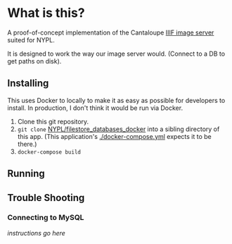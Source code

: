 # What is this?

A proof-of-concept implementation of the Cantaloupe [IIIF image server](https://medusa-project.github.io/cantaloupe/) suited for NYPL.

It is designed to work the way our image server would. (Connect to a DB to get paths on disk).

## Installing

This uses Docker to locally to make it as easy as possible for developers
to install. In production, I don't think it would be run via Docker.

1.  Clone this git repository.
2.  `git clone` [NYPL/filestore_databases_docker](https://github.com/NYPL/filestore_databases_docker) into a sibling directory of this app. (This application's [./docker-compose.yml](docker-compose.yml) expects it to be there.)
3.  `docker-compose build`

## Running

## Trouble Shooting

### Connecting to MySQL

_instructions go here_
